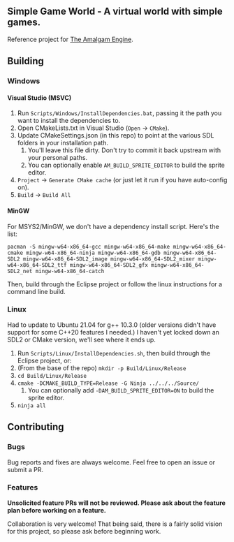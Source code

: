 ## Simple Game World - A virtual world with simple games.
Reference project for [The Amalgam Engine](https://github.com/Net5F/AmalgamEngine).

## Building
### Windows
#### Visual Studio (MSVC)
1. Run `Scripts/Windows/InstallDependencies.bat`, passing it the path you want to install the dependencies to.
1. Open CMakeLists.txt in Visual Studio (`Open` -> `CMake`).
1. Update CMakeSettings.json (in this repo) to point at the various SDL folders in your installation path.
   1. You'll leave this file dirty. Don't try to commit it back upstream with your personal paths.
   1. You can optionally enable `AM_BUILD_SPRITE_EDITOR` to build the sprite editor.
1. `Project` -> `Generate CMake cache` (or just let it run if you have auto-config on).
1. `Build` -> `Build All`

#### MinGW
For MSYS2/MinGW, we don't have a dependency install script. Here's the list:

    pacman -S mingw-w64-x86_64-gcc mingw-w64-x86_64-make mingw-w64-x86_64-cmake mingw-w64-x86_64-ninja mingw-w64-x86_64-gdb mingw-w64-x86_64-SDL2 mingw-w64-x86_64-SDL2_image mingw-w64-x86_64-SDL2_mixer mingw-w64-x86_64-SDL2_ttf mingw-w64-x86_64-SDL2_gfx mingw-w64-x86_64-SDL2_net mingw-w64-x86_64-catch
    
Then, build through the Eclipse project or follow the linux instructions for a command line build.

### Linux
Had to update to Ubuntu 21.04 for g++ 10.3.0 (older versions didn't have support for some C++20 features I needed.)
I haven't yet locked down an SDL2 or CMake version, we'll see where it ends up.

1. Run `Scripts/Linux/InstallDependencies.sh`, then build through the Eclipse project, or:
1. (From the base of the repo) `mkdir -p Build/Linux/Release`
1. `cd Build/Linux/Release`
1. `cmake -DCMAKE_BUILD_TYPE=Release -G Ninja ../../../Source/`
   1. You can optionally add `-DAM_BUILD_SPRITE_EDITOR=ON` to build the sprite editor.
1. `ninja all`

## Contributing
### Bugs
Bug reports and fixes are always welcome. Feel free to open an issue or submit a PR.

### Features
**Unsolicited feature PRs will not be reviewed. Please ask about the feature plan before working on a feature.**

Collaboration is very welcome! That being said, there is a fairly solid vision for this project, so please ask before beginning work.
